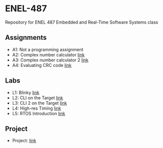 # ENEL-487

Repository for ENEL 487 Embedded and Real-Time Software Systems class  

## Assignments
- A1: Not a programming assignment  
- A2: Complex number calculator [link](https://github.com/igmen-j/ENEL-487/tree/master/Assignments/A2)
- A3: Complex number calculator 2 [link](https://github.com/igmen-j/ENEL-487/tree/master/Assignments/A3)
- A4: Evaluating CRC code [link](https://github.com/igmen-j/ENEL-487/tree/master/Assignments/A4)

## Labs
- L1: Blinky [link](https://github.com/igmen-j/ENEL-487/tree/master/Labs/Lab1)  
- L2: CLI on the Target [link](https://github.com/igmen-j/ENEL-487/tree/master/Labs/Lab2)  
- L3: CLI 2 on the Target [link](https://github.com/igmen-j/ENEL-487/tree/master/Labs/Lab3) 
- L4: High-res Timing [link](https://github.com/igmen-j/ENEL-487/tree/master/Labs/Lab4)  
- L5: RTOS Introduction [link](https://github.com/igmen-j/ENEL-487/tree/master/Labs/Lab5)  

## Project
- Project: [link](https://github.com/igmen-j/ENEL-487/tree/master/Project)
